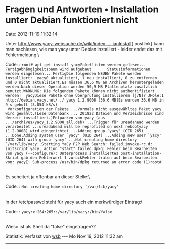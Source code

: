 Fragen und Antworten • Installation unter Debian funktioniert nicht
===================================================================

Date: 2012-11-19 11:32:14

Unter [http://www.yacy-websuche.de/wiki/index. \...
ianInstall](http://www.yacy-websuche.de/wiki/index.php/En:DebianInstall){.postlink}
kann man nachlesen, wie man yacy unter Debian installiert - leider endet
das mit Fehlermeldung:\

Code: 
:   `` root# apt-get install yacyPaketlisten werden gelesen... FertigAbhängigkeitsbaum wird aufgebaut       Statusinformationen werden eingelesen... FertigDie folgenden NEUEN Pakete werden installiert:  yacy0 aktualisiert, 1 neu installiert, 0 zu entfernen und 0 nicht aktualisiert.Es müssen 36,6 MB an Archiven heruntergeladen werden.Nach dieser Operation werden 50,9 MB Plattenplatz zusätzlich benutzt.WARNUNG: Die folgenden Pakete können nicht authentifiziert werden!  yacyDiese Pakete ohne Überprüfung installieren [j/N]? JHole:1 http://debian.yacy.net/ ./ yacy 1.2.9008 [36,6 MB]Es wurden 36,6 MB in 9 s geholt (3.854 kB/s)                                   Vorkonfiguration der Pakete ...Vormals nicht ausgewähltes Paket yacy wird gewählt.(Lese Datenbank ... 201822 Dateien und Verzeichnisse sind derzeit installiert.)Entpacken von yacy (aus .../archives/yacy_1.2.9008_all.deb) ...Trigger für ureadahead werden verarbeitet ...ureadahead will be reprofiled on next rebootyacy (1.2.9008) wird eingerichtet ...Adding group `yacy' (GID 265) ...Done.Adding system user `yacy' (UID 264) ...Adding new user `yacy' (UID 264) with group `yacy' ...Not creating home directory `/var/lib/yacy'.Starting YaCy P2P Web Search: failed.invoke-rc.d: initscript yacy, action "start" failed.dpkg: Fehler beim Bearbeiten von yacy (--configure): Unterprozess installiertes post-installation-Skript gab den Fehlerwert 1 zurückFehler traten auf beim Bearbeiten von: yacyE: Sub-process /usr/bin/dpkg returned an error code (1)root# ``

\
Es scheitert ja offenbar an dieser Stelle:\

Code: 
:   `` Not creating home directory `/var/lib/yacy' ``

\
In der /etc/passwd steht für yacy auch ein merkwürdiger Eintrag:\

Code: 
:   `yacy:x:264:265::/var/lib/yacy:/bin/false`

\
Wieso ist als Shell da \"false\" eingetragen??

Statistik: Verfasst von
[wsb](http://forum.yacy-websuche.de/memberlist.php?mode=viewprofile&u=66)
--- Mo Nov 19, 2012 11:32 am

------------------------------------------------------------------------
